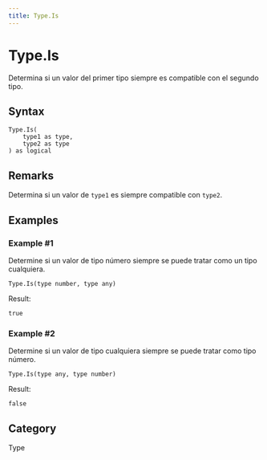```yaml
---
title: Type.Is
---
```


# Type.Is


Determina si un valor del primer tipo siempre es compatible con el segundo tipo.


## Syntax

```powerquery
Type.Is(
    type1 as type,
    type2 as type
) as logical
```


## Remarks

Determina si un valor de <code>type1</code> es siempre compatible con <code>type2</code>.


## Examples

### Example #1 
Determine si un valor de tipo número siempre se puede tratar como un tipo cualquiera.
```powerquery
Type.Is(type number, type any)
```

Result: 
```powerquery
true
```


### Example #2 
Determine si un valor de tipo cualquiera siempre se puede tratar como tipo número.
```powerquery
Type.Is(type any, type number)
```

Result: 
```powerquery
false
```




## Category
Type
